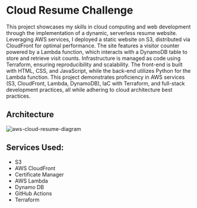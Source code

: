 # Cloud Resume Challenge

This project showcases my skills in cloud computing and web development through the implementation of a dynamic, serverless resume website. 
Leveraging AWS services, I deployed a static website on S3, distributed via CloudFront for optimal performance. The site features a visitor counter powered by a Lambda function, 
which interacts with a DynamoDB table to store and retrieve visit counts. Infrastructure is managed as code using Terraform, ensuring reproducibility and scalability. 
The front-end is built with HTML, CSS, and JavaScript, while the back-end utilizes Python for the Lambda function. This project demonstrates proficiency in AWS services (S3, CloudFront, Lambda, DynamoDB), 
IaC with Terraform, and full-stack development practices, all while adhering to cloud architecture best practices.

## Architecture

![aws-cloud-resume-diagram](https://github.com/user-attachments/assets/644cda88-f911-4272-a05a-66ba6c231721)

## Services Used:

* S3
* AWS CloudFront
* Certificate Manager
* AWS Lambda
* Dynamo DB
* GitHub Actions
* Terraform
